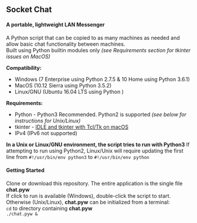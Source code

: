 ## Socket Chat
#### A portable, lightweight LAN Messenger

A Python script that can be copied to as many machines as needed and allow basic chat functionality between machines.  
Built using Python builtin modules only *(see Requirements section for tkinter issues on MacOS)*

**Compatibility:**
* Windows (7 Enterprise using Python 2.7.5 & 10 Home using Python 3.6.1)
* MacOS (10.12 Sierra using Python 3.5.2)
* Linux/GNU (Ubuntu 16.04 LTS using Python )

**Requirements:**
* Python - Python3 Recommended. Python2 is supported *(see below for instructions for Unix/Linux)*
* tkinter - [IDLE and tkinter with Tcl/Tk on macOS](https://www.python.org/download/mac/tcltk/)
* IPv4 (IPv6 not supported)

**In a Unix or Linux/GNU environment, the script tries to run with Python3**
If attempting to run using Python2, Linux/Unix will require updating the first line from `#!/usr/bin/env python3` to `#!/usr/bin/env python`


#### Getting Started

Clone or download this repository. The entire application is the single file **chat.pyw**  
If click to run is available (Windows), double-click the script to start.  
Otherwise (Unix/Linux), **chat.pyw** can be initialized from a terminal:  
`cd` to directory containing **chat.pyw**  
`./chat.pyw &`
